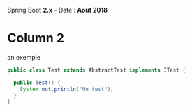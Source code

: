 Spring Boot **2.x** - Date : **Août 2018**

# Column 2

an exemple
```Java
public class Test extends AbstractTest implements ITest {

  public Test() {
    System.out.println("Un test");
  }
}
```
